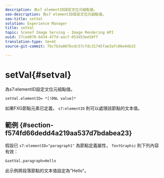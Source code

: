 ```yaml
---
description: 為s7 elementID設定文位元組點值。
seo-description: 為s7 elementID設定文位元組點值。
seo-title: setVal
solution: Experience Manager
title: setVal
topic: Scene7 Image Serving - Image Rendering API
uuid: 27ced070-6434-477d-aacf-053d53ee58ff
translation-type: tm+mt
source-git-commit: 7bc7b3a86fbcdc57cfdc31745fae3afc06e44b15

---
```



# setVal{#setval}

為s7:elementID設定文位元組點值。

`setVal.elementID= *[!DNL value]*`

如果FXG節點元素已定義， `s7:elementID` 則可以處理該節點的文本值。

## 範例 {#section-f574fd66dedd4a219aa537d7bdabea23}

假設已 `s7:elementID="paragraph1"` 為節點定義屬性， `TextGraphic` 則下列內容有效：

`&setVal.paragraph=Hello`

此示例將段落節點的文本值設定為&quot;Hello&quot;。
